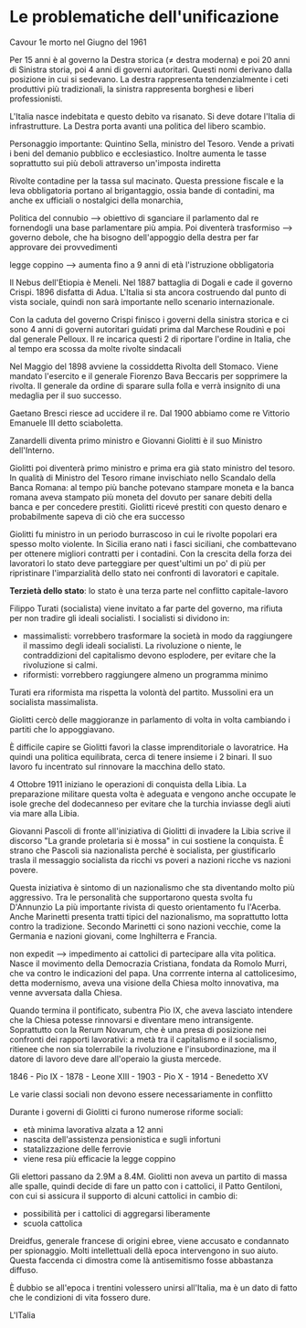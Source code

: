 # Le problematiche dell'unificazione
Cavour 1e morto nel Giugno del 1961

Per 15 anni è al governo la Destra storica (≠ destra moderna) e poi 20 anni di Sinistra storia, poi 4 anni di governi autoritari. Questi nomi derivano dalla posizione in cui si sedevano.
La destra rappresenta tendenzialmente i ceti produttivi più tradizionali, la sinistra rappresenta borghesi e liberi professionisti.

L'Italia nasce indebitata e questo debito va risanato. Si deve dotare l'Italia di infrastrutture. La Destra porta avanti una politica del libero scambio.

Personaggio importante: Quintino Sella, ministro del Tesoro.
Vende a privati i beni del demanio pubblico e ecclesiastico. Inoltre aumenta le tasse soprattutto sui più deboli attraverso un'imposta indiretta

Rivolte contadine per la tassa sul macinato.
Questa pressione fiscale e la leva obbligatoria portano al brigantaggio, ossia bande di contadini, ma anche ex ufficiali o nostalgici della monarchia, 

Politica del connubio --> obiettivo di sganciare il parlamento dal re fornendogli una base parlamentare più ampia.
Poi diventerà trasformiso --> governo debole, che ha bisogno dell'appoggio della destra per far approvare dei provvedimenti

legge coppino --> aumenta fino a 9 anni di età l'istruzione obbligatoria

Il Nebus dell'Etiopia è Meneli. Nel 1887 battaglia di Dogali e cade il governo Crispi. 1896 disfatta di Adua.
L'Italia si sta ancora costruendo dal punto di vista sociale, quindi non sarà importante nello scenario internazionale.

Con la caduta del governo Crispi finisco i governi della sinistra storica e ci sono 4 anni di governi autoritari guidati prima dal Marchese Roudinì e poi dal generale Pelloux. Il re incarica questi 2 di riportare l'ordine in Italia, che al tempo era scossa da molte rivolte sindacali

Nel Maggio del 1898 avviene la cossiddetta Rivolta dell Stomaco. Viene mandato l'esercito e il generale Fiorenzo Bava Beccaris per sopprimere la rivolta. Il generale da ordine di sparare sulla folla e verrà insignito di una medaglia per il suo successo.

Gaetano Bresci riesce ad uccidere il re. Dal 1900 abbiamo come re Vittorio Emanuele III detto sciaboletta.

Zanardelli diventa primo ministro e Giovanni Giolitti è il suo Ministro dell'Interno.

Giolitti poi diventerà primo ministro e prima era già stato ministro del tesoro. In qualità di Ministro del Tesoro rimane invischiato nello Scandalo della Banca Romana: al tempo più banche potevano stampare moneta e la banca romana aveva stampato più moneta del dovuto per sanare debiti della banca e per concedere prestiti.
Giolitti ricevé prestiti con questo denaro e probabilmente sapeva di ciò che era successo

Giolitti fu ministro in un periodo burrascoso in cui le rivolte popolari era spesso molto violente. In Sicilia erano nati i fasci siciliani, che combattevano per ottenere migliori contratti per i contadini.
Con la crescita della forza dei lavoratori lo stato deve parteggiare per quest'ultimi un po' di più per ripristinare l'imparzialità dello stato nei confronti di lavoratori e capitale.

**Terzietà dello stato**: lo stato è una terza parte nel conflitto capitale-lavoro

Filippo Turati (socialista) viene invitato a far parte del governo, ma rifiuta per non tradire gli ideali socialisti.
I socialisti si dividono in:
- massimalisti: vorrebbero trasformare la società in modo da raggiungere il massimo degli ideali socialisti. La rivoluzione o niente, le contraddizioni del capitalismo devono esplodere, per evitare che la rivoluzione si calmi.
- riformisti: vorrebbero raggiungere almeno un programma minimo

Turati era riformista ma rispetta la volontà del partito.
Mussolini era un socialista massimalista.

Giolitti cercò delle maggioranze in parlamento di volta in volta cambiando i partiti che lo appoggiavano.

È difficile capire se Giolitti favorì la classe imprenditoriale o lavoratrice. Ha quindi una politica equilibrata, cerca di tenere insieme i 2 binari.
Il suo lavoro fu incentrato sul rinnovare la macchina dello stato.

4 Ottobre 1911 iniziano le operazioni di conquista della Libia. La preparazione militare questa volta è adeguata e vengono anche occupate le isole greche del dodecanneso per evitare che la turchia inviasse degli aiuti via mare alla Libia.

Giovanni Pascoli di fronte all'iniziativa di Giolitti di invadere la Libia scrive il discorso "La grande proletaria si è mossa" in cui sostiene la conquista.
È strano che Pascoli sia nazionalista perché è socialista, per giustificarlo trasla il messaggio socialista da ricchi vs poveri a nazioni ricche vs nazioni povere.

Questa iniziativa è sintomo di un nazionalismo che sta diventando molto più aggressivo. Tra le personalità che supportarono questa svolta fu D'Annunzio 
La più importante rivista di questo orientamento fu l'Acerba.
Anche Marinetti presenta tratti tipici del nazionalismo, ma soprattutto lotta contro la tradizione. Secondo Marinetti ci sono nazioni vecchie, come la Germania e nazioni giovani, come Inghilterra e Francia.

non expedit --> impedimento ai cattolici di partecipare alla vita politica.
Nasce il movimento della Democrazia Cristiana, fondata da Romolo Murri, che va contro le indicazioni del papa.
Una corrrente interna al cattolicesimo, detta modernismo, aveva una visione della Chiesa molto innovativa, ma venne avversata dalla Chiesa.

Quando termina il pontificato, subentra Pio IX, che aveva lasciato intendere che la Chiesa potesse rinnovarsi e diventare meno intransigente. Soprattutto con la Rerum Novarum, che è una presa di posizione nei confronti dei rapporti lavorativi: a metà tra il capitalismo e il socialismo, ritienee che non sia tolerrabile la rivoluzione e l'insubordinazione, ma il datore di lavoro deve dare all'operaio la giusta mercede.

1846 - Pio IX - 1878 - Leone XIII - 1903 - Pio X - 1914 - Benedetto XV

Le varie classi sociali non devono essere necessariamente in conflitto

Durante i governi di Giolitti ci furono numerose riforme sociali:
- età minima lavorativa alzata a 12 anni
- nascita dell'assistenza pensionistica e sugli infortuni
- statalizzazione delle ferrovie
- viene resa più efficacie la legge coppino

Gli elettori passano da 2.9M a 8.4M. Giolitti non aveva un partito di massa alle spalle, quindi decide di fare un patto con i cattolici, il Patto Gentiloni, con cui si assicura il supporto di alcuni cattolici in cambio di:
- possibilità per i cattolici di aggregarsi liberamente
- scuola cattolica

Dreidfus, generale francese di origini ebree, viene accusato e condannato per spionaggio. Molti intellettuali dellà epoca intervengono in suo aiuto.
Questa faccenda ci dimostra come là antisemitismo fosse abbastanza diffuso.

È dubbio se all'epoca i trentini volessero unirsi all'Italia, ma è un dato di fatto che le condizioni di vita fossero dure.

L'ITalia